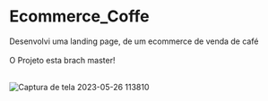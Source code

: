# Ecommerce_Coffe
Desenvolvi uma landing page, de um ecommerce de venda de café 
<br>
<br>
O Projeto esta brach master!
<br>
<br>

![Captura de tela 2023-05-26 113810](https://github.com/Gabriel-Felipe-de-Oliveira-Rateiro/Ecommerce_Coffe/assets/128437499/ca607660-243b-4784-a6b3-8d83cc595a34)
